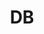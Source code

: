 ---
title: "DB"
layout: categories
permalink: /db/
author_profile: true
sidebar_main: true
taxonomy: DB
---